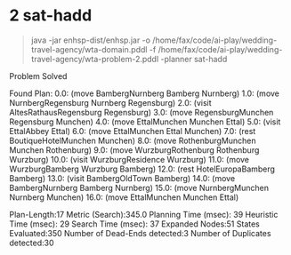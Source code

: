 # 2 sat-hadd

> java -jar enhsp-dist/enhsp.jar -o /home/fax/code/ai-play/wedding-travel-agency/wta-domain.pddl -f /home/fax/code/ai-play/wedding-travel-agency/wta-problem-2.pddl -planner sat-hadd

Problem Solved

Found Plan:
0.0: (move BambergNurnberg Bamberg Nurnberg)
1.0: (move NurnbergRegensburg Nurnberg Regensburg)
2.0: (visit AltesRathausRegensburg Regensburg)
3.0: (move RegensburgMunchen Regensburg Munchen)
4.0: (move EttalMunchen Munchen Ettal)
5.0: (visit EttalAbbey Ettal)
6.0: (move EttalMunchen Ettal Munchen)
7.0: (rest BoutiqueHotelMunchen Munchen)
8.0: (move RothenburgMunchen Munchen Rothenburg)
9.0: (move WurzburgRothenburg Rothenburg Wurzburg)
10.0: (visit WurzburgResidence Wurzburg)
11.0: (move WurzburgBamberg Wurzburg Bamberg)
12.0: (rest HotelEuropaBamberg Bamberg)
13.0: (visit BambergOldTown Bamberg)
14.0: (move BambergNurnberg Bamberg Nurnberg)
15.0: (move NurnbergMunchen Nurnberg Munchen)
16.0: (move EttalMunchen Munchen Ettal)

Plan-Length:17
Metric (Search):345.0
Planning Time (msec): 39
Heuristic Time (msec): 29
Search Time (msec): 37
Expanded Nodes:51
States Evaluated:350
Number of Dead-Ends detected:3
Number of Duplicates detected:30

